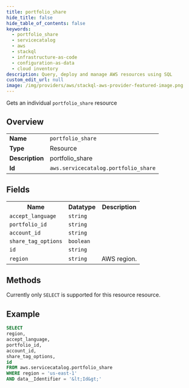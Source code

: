 ```yaml
---
title: portfolio_share
hide_title: false
hide_table_of_contents: false
keywords:
  - portfolio_share
  - servicecatalog
  - aws
  - stackql
  - infrastructure-as-code
  - configuration-as-data
  - cloud inventory
description: Query, deploy and manage AWS resources using SQL
custom_edit_url: null
image: /img/providers/aws/stackql-aws-provider-featured-image.png
---
```

Gets an individual <code>portfolio_share</code> resource

## Overview
<table><tbody>
<tr><td><b>Name</b></td><td><code>portfolio_share</code></td></tr>
<tr><td><b>Type</b></td><td>Resource</td></tr>
<tr><td><b>Description</b></td><td>portfolio_share</td></tr>
<tr><td><b>Id</b></td><td><code>aws.servicecatalog.portfolio_share</code></td></tr>
</tbody></table>

## Fields
<table><tbody>
<tr><th>Name</th><th>Datatype</th><th>Description</th></tr>
<tr><td><code>accept_language</code></td><td><code>string</code></td><td></td></tr>
<tr><td><code>portfolio_id</code></td><td><code>string</code></td><td></td></tr>
<tr><td><code>account_id</code></td><td><code>string</code></td><td></td></tr>
<tr><td><code>share_tag_options</code></td><td><code>boolean</code></td><td></td></tr>
<tr><td><code>id</code></td><td><code>string</code></td><td></td></tr>
<tr><td><code>region</code></td><td><code>string</code></td><td>AWS region.</td></tr>

</tbody></table>

## Methods
Currently only <code>SELECT</code> is supported for this resource resource.





## Example
```sql
SELECT
region,
accept_language,
portfolio_id,
account_id,
share_tag_options,
id
FROM aws.servicecatalog.portfolio_share
WHERE region = 'us-east-1'
AND data__Identifier = '&lt;Id&gt;'
```
